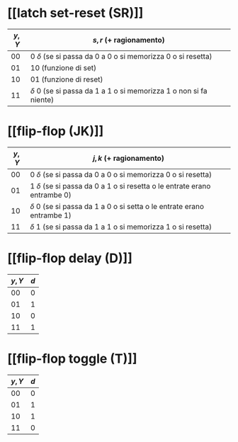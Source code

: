 # [[latch set-reset (SR)]]

| $y, Y$ | $s, r$ (+ ragionamento)                                               |
| ------ | --------------------------------------------------------------------- |
| 00     | 0 $\delta$ (se si passa da 0 a 0 o si memorizza 0 o si resetta)       |
| 01     | 10 (funzione di set)                                                  |
| 10     | 01 (funzione di reset)                                                |
| 11     | $\delta$ 0 (se si passa da 1 a 1 o si memorizza 1 o non si fa niente) |
# [[flip-flop (JK)]]

| $y, Y$ | $j, k$ (+ ragionamento)                                                      |
| ------ | ---------------------------------------------------------------------------- |
| 00     | 0 $\delta$ (se si passa da 0 a 0 o si memorizza 0 o si resetta)              |
| 01     | 1 $\delta$ (se si passa da 0 a 1 o si resetta o le entrate erano entrambe 0) |
| 10     | $\delta$ 0 (se si passa da 1 a 0 o si setta o le entrate erano entrambe 1)   |
| 11     | $\delta$ 1 (se si passa da 1 a 1 o si memorizza 1 o si resetta)              |

# [[flip-flop delay (D)]]

| $y, Y$ | $d$ |
| ------ | --- |
| 00     | 0   |
| 01     | 1   |
| 10     | 0   |
| 11     | 1   |
# [[flip-flop toggle (T)]]

| $y, Y$ | $d$ |
| ------ | --- |
| 00     | 0   |
| 01     | 1   |
| 10     | 1   |
| 11     | 0   |